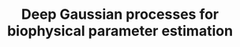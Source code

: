 ---
title: "Deep Gaussian processes for biophysical parameter estimation"
img: "dgp.webp"
image_alt: "Deep Gaussian Processes Image"
link: "./gaussian_deep/content"
description: |
  Deep Gaussian Processes (DGPs) for bio-geo-physical model inversion. Unlike shallow GP models, DGPs account for complicated hierarchical processes, provide an efficient solution that scales well to big datasets, and improve prediction accuracy over single-layer models.
references:
  - "Deep Gaussian Processes for Parameter Retrieval and Model Inversion. Daniel H. Svendsen, Pablo M. Alvarez, Ana Belen Ruescas, Rafael Molina, and Gustau Camps-Valls, Submitted, 2020."
  - "Svendsen, Daniel H. et al. Deep Gaussian Processes for Geophysical Parameter Retrieval. IGARSS 2018, IEEE, 2018."
---